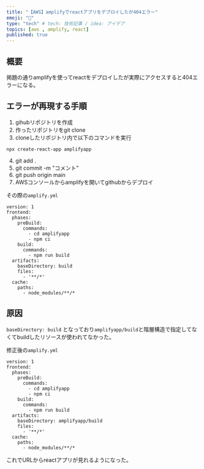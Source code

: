 ```yaml
---
title: "【AWS】amplifyでreactアプリをデプロイしたが404エラー"
emoji: "🦆"
type: "tech" # tech: 技術記事 / idea: アイデア
topics: [aws , amplify, react]
published: true
---
```


## 概要
掲題の通りamplifyを使ってreactをデプロイしたが実際にアクセスすると404エラーになる。

## エラーが再現する手順
1. gihubリポジトリを作成
2. 作ったリポジトリをgit clone
3. cloneしたリポジトリ内で以下のコマンドを実行
```
npx create-react-app amplifyapp
```
4. git add .
5. git commit -m "コメント"
6. git push origin main
7. AWSコンソールからamplifyを開いてgithubからデプロイ

その際の`amplify.yml`

```
version: 1
frontend:
  phases:
    preBuild:
      commands:
        - cd amplifyapp
        - npm ci
    build:
      commands:
        - npm run build
  artifacts:
    baseDirectory: build
    files:
      - '**/*'
  cache:
    paths:
      - node_modules/**/*
```

## 原因
`baseDirectory: build` となっており`amplifyapp/build`と階層構造で指定してなくてbuildしたリソースが使われてなかった。

修正後の`amplify.yml`
```
version: 1
frontend:
  phases:
    preBuild:
      commands:
        - cd amplifyapp
        - npm ci
    build:
      commands:
        - npm run build
  artifacts:
    baseDirectory: amplifyapp/build
    files:
      - '**/*'
  cache:
    paths:
      - node_modules/**/*
```

これでURLからreactアプリが見れるようになった。